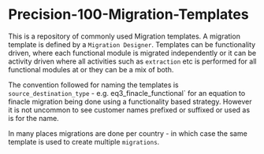 # Precision-100-Migration-Templates

This is a repository of commonly used Migration templates. A migration template is defined by a `Migration Designer`. Templates can be functionality driven, where each functional module is migrated independently or it can be activity driven where all activities such as `extraction` etc is performed for all functional modules at or they can be a mix of both.

The convention followed for naming the templates is `source_destination_type` - e.g. eq3_finacle_functional` for an equation to finacle migration being done using a functionality based strategy. However it is not uncommon to see customer names prefixed or suffixed or used as is for the name.

In many places migrations are done per country - in which case the same template is used to create multiple `migrations`.


